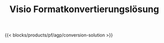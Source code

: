 ﻿---
title: Visio Formatkonvertierungslösung 
weight: 7730
url: /de/conversion
limit: 
description: APIs und kostenlose Apps zum Konvertieren der Dateiformate VSDX, VSX, VTX, VDX, VSSX, VSTX, VSDM, VSSM und VSTM
---
{{< blocks/products/pf/agp/conversion-solution >}} 